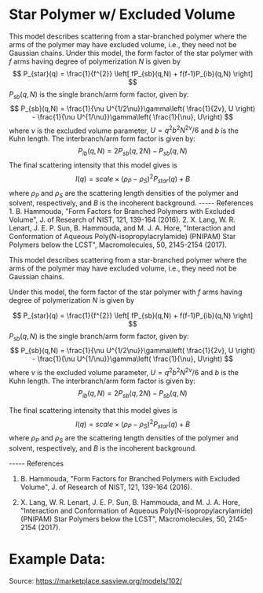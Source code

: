# Star Polymer w/ Excluded Volume

This model describes scattering from a star-branched polymer where the arms of the polymer may have excluded volume, i.e., they need not be Gaussian chains. Under this model, the form factor of the star polymer with $f$ arms having degree of polymerization $N$ is given by $$ P_{star}(q) = \frac{1}{f^{2}} \left[ fP_{sb}(q,N) + f(f-1)P_{ib}(q,N) \right] $$ $P_{sb}(q,N)$ is the single branch/arm form factor, given by: $$ P_{sb}(q,N) = \frac{1}{\nu U^{1/2\nu}}\gamma\left( \frac{1}{2v}, U \right) - \frac{1}{\nu U^{1/\nu}}\gamma\left( \frac{1}{\nu}, U\right) $$ where $\nu$ is the excluded volume parameter, $U = q^{2}b^{2}N^{2\nu}/6$ and $b$ is the Kuhn length. The interbranch/arm form factor is given by: $$ P_{ib}(q,N) = 2P_{sb}(q,2N) - P_{sb}(q,N) $$ The final scattering intensity that this model gives is $$ I(q) = scale \times (\rho_{P} - \rho_{S})^{2}P_{star}(q) + B $$ where $\rho_{P}$ and $\rho_{S}$ are the scattering length densities of the polymer and solvent, respectively, and $B$ is the incoherent background. ----- References 1. B. Hammouda, "Form Factors for Branched Polymers with Excluded Volume", J. of Research of NIST, 121, 139-164 (2016). 2. X. Lang, W. R. Lenart, J. E. P. Sun, B. Hammouda, and M. J. A. Hore, "Interaction and Conformation of Aqueous Poly(N-isopropylacrylamide) (PNIPAM) Star Polymers below the LCST", Macromolecules, 50, 2145-2154 (2017).

This model describes scattering from a star-branched polymer where the arms of the polymer may have excluded volume, i.e., they need not be Gaussian chains.

Under this model, the form factor of the star polymer with $f$ arms having degree of polymerization $N$ is given by

$$ P_{star}(q) = \frac{1}{f^{2}} \left[ fP_{sb}(q,N) + f(f-1)P_{ib}(q,N) \right] $$ $P_{sb}(q,N)$ is the single branch/arm form factor, given by: $$ P_{sb}(q,N) = \frac{1}{\nu U^{1/2\nu}}\gamma\left( \frac{1}{2v}, U \right) - \frac{1}{\nu U^{1/\nu}}\gamma\left( \frac{1}{\nu}, U\right) $$ where $\nu$ is the excluded volume parameter, $U = q^{2}b^{2}N^{2\nu}/6$ and $b$ is the Kuhn length. The interbranch/arm form factor is given by: $$ P_{ib}(q,N) = 2P_{sb}(q,2N) - P_{sb}(q,N) $$

The final scattering intensity that this model gives is $$ I(q) = scale \times (\rho_{P} - \rho_{S})^{2}P_{star}(q) + B $$ where $\rho_{P}$ and $\rho_{S}$ are the scattering length densities of the polymer and solvent, respectively, and $B$ is the incoherent background.

----- References

1. B. Hammouda, "Form Factors for Branched Polymers with Excluded Volume", J. of Research of NIST, 121, 139-164 (2016).

2. X. Lang, W. R. Lenart, J. E. P. Sun, B. Hammouda, and M. J. A. Hore, "Interaction and Conformation of Aqueous Poly(N-isopropylacrylamide) (PNIPAM) Star Polymers below the LCST", Macromolecules, 50, 2145-2154 (2017).

# Example Data:

Source: https://marketplace.sasview.org/models/102/
